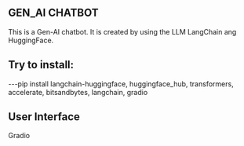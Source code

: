 ## GEN_AI CHATBOT
This is a Gen-AI chatbot. It is created by using the LLM LangChain ang HuggingFace.

## Try to install:
---pip install langchain-huggingface, huggingface_hub, transformers, accelerate, bitsandbytes, langchain, gradio 

## User Interface
Gradio 

